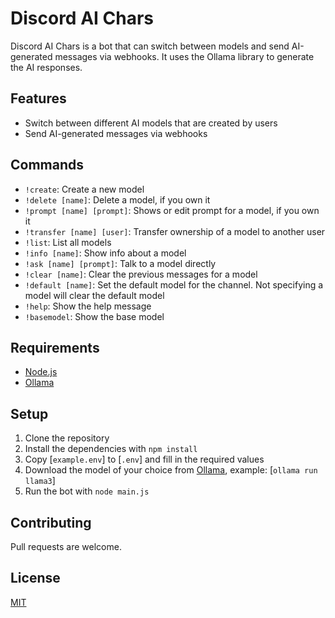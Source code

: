 # Discord AI Chars

Discord AI Chars is a bot that can switch between models and send AI-generated messages via webhooks. It uses the Ollama library to generate the AI responses.

## Features

- Switch between different AI models that are created by users
- Send AI-generated messages via webhooks

## Commands

- `!create`: Create a new model
- `!delete [name]`: Delete a model, if you own it
- `!prompt [name] [prompt]`: Shows or edit prompt for a model, if you own it
- `!transfer [name] [user]`: Transfer ownership of a model to another user
- `!list`: List all models
- `!info [name]`: Show info about a model
- `!ask [name] [prompt]`: Talk to a model directly
- `!clear [name]`: Clear the previous messages for a model
- `!default [name]`: Set the default model for the channel. Not specifying a model will clear the default model
- `!help`: Show the help message
- `!basemodel`: Show the base model

## Requirements

- [Node.js](https://nodejs.org/)
- [Ollama](https://ollama.com/download)

## Setup

1. Clone the repository
2. Install the dependencies with `npm install`
3. Copy [``example.env``] to [``.env``] and fill in the required values
4. Download the model of your choice from [Ollama](https://ollama.com/library), example: [``ollama run llama3``]
5. Run the bot with `node main.js`

## Contributing

Pull requests are welcome.

## License

[MIT](https://choosealicense.com/licenses/mit/)
